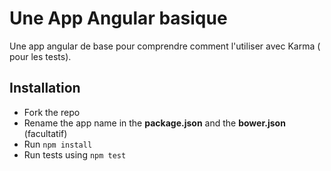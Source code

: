 # Une App Angular basique

Une app angular de base pour comprendre comment l'utiliser avec Karma ( pour les tests).

## Installation

* Fork the repo
* Rename the app name in the **package.json** and the **bower.json** (facultatif)
* Run `npm install`
* Run tests using `npm test`
